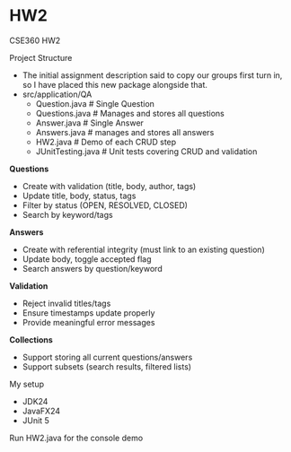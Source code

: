 # HW2
CSE360 HW2

Project Structure
  - The initial assignment description said to copy our groups first turn in, so I have placed this new package alongside that. 
  - src/application/QA
    - Question.java # Single Question
    - Questions.java # Manages and stores all questions
    - Answer.java # Single Answer
    - Answers.java # manages and stores all answers
    - HW2.java # Demo of each CRUD step
    - JUnitTesting.java # Unit tests covering CRUD and validation

**Questions**
  - Create with validation (title, body, author, tags)
  - Update title, body, status, tags
  - Filter by status (OPEN, RESOLVED, CLOSED)
  - Search by keyword/tags

**Answers**
  - Create with referential integrity (must link to an existing question)
  - Update body, toggle accepted flag
  - Search answers by question/keyword
    
**Validation**
  - Reject invalid titles/tags
  - Ensure timestamps update properly
  - Provide meaningful error messages
    
**Collections**
  - Support storing all current questions/answers
  - Support subsets (search results, filtered lists)

My setup
  - JDK24
  - JavaFX24
  - JUnit 5

Run HW2.java for the console demo
